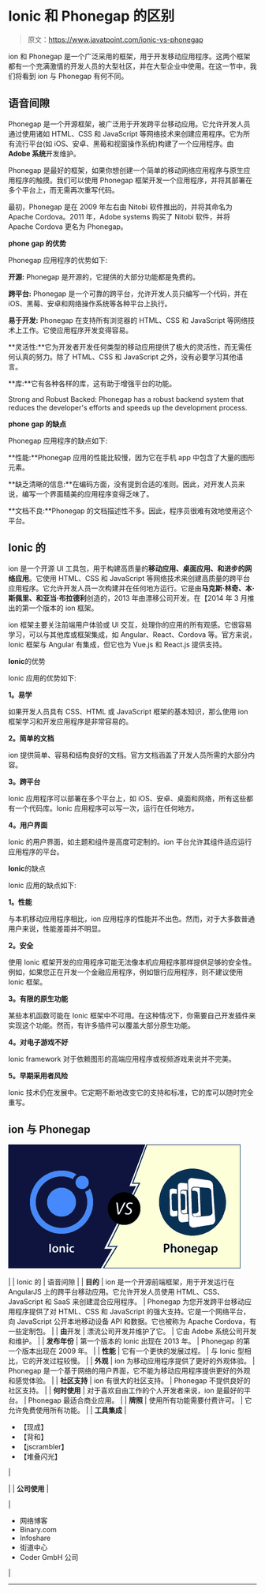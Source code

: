 # Ionic 和 Phonegap 的区别

> 原文：<https://www.javatpoint.com/ionic-vs-phonegap>

ion 和 Phonegap 是一个广泛采用的框架，用于开发移动应用程序。这两个框架都有一个充满激情的开发人员的大型社区，并在大型企业中使用。在这一节中，我们将看到 ion 与 Phonegap 有何不同。

## 语音间隙

Phonegap 是一个开源框架，被广泛用于开发跨平台移动应用。它允许开发人员通过使用诸如 HTML、CSS 和 JavaScript 等网络技术来创建应用程序。它为所有流行平台(如 iOS、安卓、黑莓和视窗操作系统)构建了一个应用程序。由 **Adobe 系统**开发维护。

Phonegap 是最好的框架，如果你想创建一个简单的移动网络应用程序与原生应用程序的触摸。我们可以使用 Phonegap 框架开发一个应用程序，并将其部署在多个平台上，而无需再次重写代码。

最初，Phonegap 是在 2009 年左右由 Nitobi 软件推出的，并将其命名为 Apache Cordova。2011 年，Adobe systems 购买了 Nitobi 软件，并将 Apache Cordova 更名为 Phonegap。

**phone gap 的优势**

Phonegap 应用程序的优势如下:

**开源:** Phonegap 是开源的，它提供的大部分功能都是免费的。

**跨平台:** Phonegap 是一个可靠的跨平台，允许开发人员只编写一个代码，并在 iOS、黑莓、安卓和网络操作系统等各种平台上执行。

**易于开发:** Phonegap 在支持所有浏览器的 HTML、CSS 和 JavaScript 等网络技术上工作。它使应用程序开发变得容易。

**灵活性:**它为开发者开发任何类型的移动应用提供了极大的灵活性，而无需任何认真的努力。除了 HTML、CSS 和 JavaScript 之外，没有必要学习其他语言。

**库:**它有各种各样的库，这有助于增强平台的功能。

Strong and Robust Backed: Phonegap has a robust backend system that reduces the developer's efforts and speeds up the development process.

**phone gap 的缺点**

Phonegap 应用程序的缺点如下:

**性能:**Phonegap 应用的性能比较慢，因为它在手机 app 中包含了大量的图形元素。

**缺乏清晰的信息:**在编码方面，没有提到合适的准则。因此，对开发人员来说，编写一个界面精美的应用程序变得乏味了。

**文档不良:**Phonegap 的文档描述性不多。因此，程序员很难有效地使用这个平台。

## Ionic 的

ion 是一个开源 UI 工具包，用于构建高质量的**移动应用、桌面应用、**和进步的**网络应用**。它使用 HTML、CSS 和 JavaScript 等网络技术来创建高质量的跨平台应用程序。它允许开发人员一次构建并在任何地方运行。它是由**马克斯·林奇、本·斯佩里、**和**亚当·布拉德利**创造的，2013 年由漂移公司开发。在【2014 年 3 月推出的第一个版本的 ion 框架。

ion 框架主要关注前端用户体验或 UI 交互，处理你的应用的所有观感。它很容易学习，可以与其他库或框架集成，如 Angular、React、Cordova 等。官方来说，Ionic 框架与 Angular 有集成，但它也为 Vue.js 和 React.js 提供支持。

**Ionic**的优势

Ionic 应用的优势如下:

**1。易学**

如果开发人员具有 CSS、HTML 或 JavaScript 框架的基本知识，那么使用 ion 框架学习和开发应用程序是非常容易的。

**2。简单的文档**

ion 提供简单、容易和结构良好的文档。官方文档涵盖了开发人员所需的大部分内容。

**3。跨平台**

Ionic 应用程序可以部署在多个平台上，如 iOS、安卓、桌面和网络，所有这些都有一个代码库。Ionic 应用程序可以写一次，运行在任何地方。

**4。用户界面**

Ionic 的用户界面，如主题和组件是高度可定制的。ion 平台允许其组件适应运行应用程序的平台。

**Ionic**的缺点

Ionic 应用的缺点如下:

**1。性能**

与本机移动应用程序相比，ion 应用程序的性能并不出色。然而，对于大多数普通用户来说，性能差距并不明显。

**2。安全**

使用 Ionic 框架开发的应用程序可能无法像本机应用程序那样提供足够的安全性。例如，如果您正在开发一个金融应用程序，例如银行应用程序，则不建议使用 Ionic 框架。

**3。有限的原生功能**

某些本机函数可能在 Ionic 框架中不可用。在这种情况下，你需要自己开发插件来实现这个功能。然而，有许多插件可以覆盖大部分原生功能。

**4。对电子游戏不好**

Ionic framework 对于依赖图形的高端应用程序或视频游戏来说并不完美。

**5。早期采用者风险**

Ionic 技术仍在发展中。它定期不断地改变它的支持和标准，它的库可以随时完全重写。

## ion 与 Phonegap

![Ionic vs Phonegap](img/dc0d946adbb3460da56d89d89b36a72d.png)

|  | Ionic 的 | 语音间隙 |
| **目的** | ion 是一个开源前端框架，用于开发运行在 AngularJS 上的跨平台移动应用。它允许开发人员使用 HTML、CSS、JavaScript 和 SaaS 来创建混合应用程序。 | Phonegap 为您开发跨平台移动应用程序提供了对 HTML、CSS 和 JavaScript 的强大支持。它是一个网络平台，向 JavaScript 公开本地移动设备 API 和数据。它也被称为 Apache Cordova，有一些定制包。 |
| **由**开发 | 漂流公司开发并维护了它。 | 它由 Adobe 系统公司开发和维护。 |
| **发布年份** | 第一个版本的 Ionic 出现在 2013 年。 | Phonegap 的第一个版本出现在 2009 年。 |
| **性能** | 它有一个更快的发展过程。 | 与 Ionic 型相比，它的开发过程较慢。 |
| **外观** | ion 为移动应用程序提供了更好的外观体验。 | Phonegap 是一个基于网络的用户界面，它不能为移动应用程序提供更好的外观和感觉体验。 |
| **社区支持** | ion 有很大的社区支持。 | Phonegap 不提供良好的社区支持。 |
| **何时使用** | 对于喜欢自由工作的个人开发者来说，ion 是最好的平台。 | Phonegap 最适合商业应用。 |
| **牌照** | 使用所有功能需要付费许可。 | 它允许免费使用所有功能。 |
| **工具集成** | 

*   【现成】
*   【背和】
*   【jscrambler】
*   【堆叠闪光】

 | 

 |
| **公司使用** | 

 | 

*   网络博客
*   Binary.com
*   Infoshare
*   街道中心
*   Coder GmbH 公司

 |

* * *